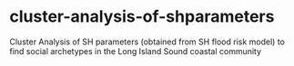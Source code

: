# cluster-analysis-of-shparameters
Cluster Analysis of SH parameters (obtained from SH flood risk model) to find social archetypes in the Long Island Sound coastal community
